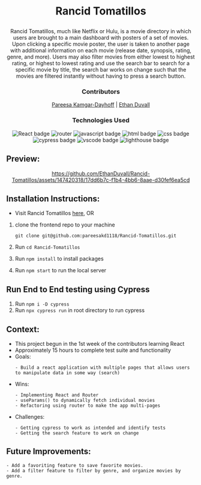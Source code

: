 # <p align="center">Rancid Tomatillos</p>

<p align="center">Rancid Tomatillos, much like Netflix or Hulu, is a movie directory in which users are brought to a main dashboard with posters of a set of movies. Upon clicking a specific movie poster, the user is taken to another page with additional information on each movie (release date, synopsis, rating, genre, and more). Users may also filter movies from either lowest to highest rating, or highest to lowest rating and use the search bar to search for a specific movie by title, the search bar works on change such that the movies are filtered instantly without having to press a search button.</p>

### <p align="center">Contributors</p>
<div align="center">

 [Pareesa Kamgar-Dayhoff](https://github.com/pareesakd1118) | [Ethan Duvall](https://github.com/EthanDuvall)

</div>

### <p align="center">Technologies Used</p>
<div align="center">
  <img src="https://img.shields.io/badge/React-61DAFB?logo=react&logoColor=000&style=for-the-badge" alt="React badge">
  <img src="https://img.shields.io/badge/React%20Router-CA4245?logo=reactrouter&logoColor=fff&style=for-the-badge" alt="router">
  <img src="https://img.shields.io/badge/JavaScript-F7DF1E?logo=javascript&logoColor=000&style=for-the-badge" alt="javascript badge">
  <img src="https://img.shields.io/badge/HTML5-E34F26?logo=html5&logoColor=fff&style=for-the-badge" alt="html badge">
  <img src="https://img.shields.io/badge/CSS3-1572B6?logo=css3&logoColor=fff&style=for-the-badge" alt="css badge">
  <img src="https://img.shields.io/badge/Cypress-69D3A7?logo=cypress&logoColor=fff&style=for-the-badge" alt="cypress badge">
  <img src="https://img.shields.io/badge/Visual%20Studio%20Code-007ACC?logo=visualstudiocode&logoColor=fff&style=for-the-badge" alt="vscode badge">
  <img src="https://img.shields.io/badge/Lighthouse-F44B21?logo=lighthouse&logoColor=fff&style=for-the-badge" alt="lighthouse badge">
</div>

## Preview:
<div align="center">



https://github.com/EthanDuvall/Rancid-Tomatillos/assets/147420318/17dd6b7c-f1b4-4bb6-8aae-d30fef6ea5cd






</div>

## Installation Instructions:
- Visit Rancid Tomatillos [here](https://rancid-tomatillos-umber.vercel.app/), OR
1. clone the frontend repo to your machine
    
    ```
    git clone git@github.com:pareesakd1118/Rancid-Tomatillos.git
    ```
    
2. Run `cd Rancid-Tomatillos`
3. Run `npm install` to install packages
4. Run `npm start` to run the local server

## Run End to End testing using Cypress
1. Run `npm i -D cypress`
3. Run `npx cypress run` in root directory to run cypress

## Context:
<!-- wins, challenges, time spent, etc -->
- This project begun in the 1st week of the contributors learning React
- Approximately 15 hours to complete test suite and functionality
- Goals:
  ```
  - Build a react application with multiple pages that allows users to manipulate data in some way (search)
  ```
- Wins:
  ```
  - Implementing React and Router
  - useParams() to dynamically fetch individual movies
  - Refactoring using router to make the app multi-pages
  ```
- Challenges:
  ```
  - Getting cypress to work as intended and identify tests
  - Getting the search feature to work on change
  ```

## Future Improvements:
  ```
  - Add a favoriting feature to save favorite movies.
  - Add a filter feature to filter by genre, and organize movies by genre.
  ```


